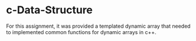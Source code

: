 # c-Data-Structure
For this assignment, it was provided a templated dynamic array that needed to implemented common functions for dynamic arrays in c++. 
